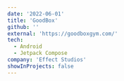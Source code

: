 ```yaml
---
date: '2022-06-01'
title: 'GoodBox'
github: ''
external: 'https://goodboxgym.com/'
tech:
  - Android
  - Jetpack Compose
company: 'Effect Studios'
showInProjects: false
---
```

